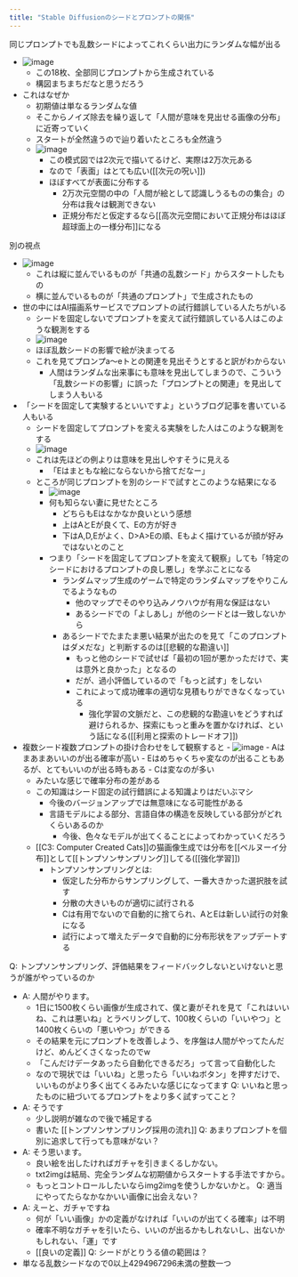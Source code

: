 ```yaml
---
title: "Stable Diffusionのシードとプロンプトの関係"
---
```


同じプロンプトでも乱数シードによってこれくらい出力にランダムな幅が出る
- ![image](https://gyazo.com/8a371a254a1acabfdb6bd23d08da3b85/thumb/1000)
    - この18枚、全部同じプロンプトから生成されている
    - 構図まちまちだなと思うだろう
- これはなぜか
    - 初期値は単なるランダムな値
    - そこからノイズ除去を繰り返して「人間が意味を見出せる画像の分布」に近寄っていく
    - スタートが全然違うので辿り着いたところも全然違う
    - ![image](https://gyazo.com/8c4bf57630dab4cdd0e0de2796368568/thumb/1000)
        - この模式図では2次元で描いてるけど、実際は2万次元ある
        - なので「表面」はとても広い([[次元の呪い]])
        - ほぼすべてが表面に分布する
            - 2万次元空間の中の「人間が絵として認識しうるものの集合」の分布は我々は観測できない
            - 正規分布だと仮定するなら[[高次元空間において正規分布はほぼ超球面上の一様分布]]になる

別の視点
- ![image](https://gyazo.com/ef49b57a95f9a4a9019a508887b4f642/thumb/1000)
    - これは縦に並んでいるものが「共通の乱数シード」からスタートしたもの
    - 横に並んでいるものが「共通のプロンプト」で生成されたもの
- 世の中にはAI描画系サービスでプロンプトの試行錯誤している人たちがいる
    - シードを固定しないでプロンプトを変えて試行錯誤している人はこのような観測をする
    - ![image](https://scrapbox.io/files/6331c923f88990002370e1c0.png)
    - ほぼ乱数シードの影響で絵が決まってる
    - これを見てプロンプa〜eトとの関連を見出そうとすると訳がわからない
        - 人間はランダムな出来事にも意味を見出してしまうので、こういう「乱数シードの影響」に誤った「プロンプトとの関連」を見出してしまう人もいる
- 「シードを固定して実験するといいですよ」というブログ記事を書いている人もいる
    - シードを固定してプロンプトを変える実験をした人はこのような観測をする
    - ![image](https://scrapbox.io/files/6331c928d802d7001d8ea097.png)
    - これは先ほどの例よりは意味を見出しやすそうに見える
        - 「Eはまともな絵にならないから捨てだなー」
    - ところが同じプロンプトを別のシードで試すとこのような結果になる
        - ![image](https://scrapbox.io/files/6331c92cf86836001d73190c.png)
        - 何も知らない妻に見せたところ
            - どちらもEはなかなか良いという感想
            - 上はAとEが良くて、Eの方が好き
            - 下はA,D,Eがよく、D>A>Eの順、Eもよく描けているが顔が好みではないとのこと
        - つまり「シードを固定してプロンプトを変えて観察」しても「特定のシードにおけるプロンプトの良し悪し」を学ぶことになる
            - ランダムマップ生成のゲームで特定のランダムマップをやりこんでるようなもの
                - 他のマップでそのやり込みノウハウが有用な保証はない
                - あるシードでの「よしあし」が他のシードとは一致しないから
            - あるシードでたまたま悪い結果が出たのを見て「このプロンプトはダメだな」と判断するのは[[悲観的な勘違い]]
                - もっと他のシードで試せば「最初の1回が悪かっただけで、実は意外と良かった」となるの
                - だが、過小評価しているので「もっと試す」をしない
                - これによって成功確率の適切な見積もりができなくなっている
                    - 強化学習の文脈だと、この悲観的な勘違いをどうすれば避けられるか、探索にもっと重みを置かなければ、という話になる([[利用と探索のトレードオフ]])
- 複数シード複数プロンプトの掛け合わせをして観察すると
        - ![image](https://gyazo.com/58dadfb5bca69f105b112f852016c24a/thumb/1000)
        - Aはまあまあいいのが出る確率が高い
        - Eはめちゃくちゃ変なのが出ることもあるが、とてもいいのが出る時もある
        - Cは変なのが多い
    - みたいな感じで確率分布の差がある
    - この知識はシード固定の試行錯誤による知識よりはだいぶマシ
        - 今後のバージョンアップでは無意味になる可能性がある
        - 言語モデルによる部分、言語自体の構造を反映している部分がどれくらいあるのか
            - 今後、色々なモデルが出てくることによってわかっていくだろう
    - [[C3: Computer Created Cats]]の猫画像生成では分布を[[ベルヌーイ分布]]として[[トンプソンサンプリング]]してる([[強化学習]])
        - トンプソンサンプリングとは:
            - 仮定した分布からサンプリングして、一番大きかった選択肢を試す
            - 分散の大きいものが適切に試行される
            - Cは有用でないので自動的に捨てられ、AとEは新しい試行の対象になる
            - 試行によって増えたデータで自動的に分布形状をアップデートする

Q: トンプソンサンプリング、評価結果をフィードバックしないといけないと思うが誰がやっているのか
- A: 人間がやります。
    - 1日に1500枚くらい画像が生成されて、僕と妻がそれを見て「これはいいね、これは悪いね」とラベリングして、100枚くらいの「いいやつ」と1400枚くらいの「悪いやつ」ができる
    - その結果を元にプロンプトを改善しよう、を序盤は人間がやってたんだけど、めんどくさくなったのでw
    - 「こんだけデータあったら自動化できるだろ」って言って自動化した
    - なので現状では「いいね」と思ったら「いいねボタン」を押すだけで、いいものがより多く出てくるみたいな感じになってます
Q: いいねと思ったものに紐づいてるプロンプトをより多く試すってこと？
- A: そうです
    - 少し説明が雑なので後で補足する
    - 書いた [[トンプソンサンプリング採用の流れ]]
Q: あまりプロンプトを個別に追求して行っても意味がない？
- A: そう思います。
    - 良い絵を出したければガチャを引きまくるしかない。
    - txt2imgは結局、完全ランダムな初期値からスタートする手法ですから。
    - もっとコントロールしたいならimg2imgを使うしかないかと。
Q: 適当にやってたらなかなかいい画像に出会えない？
- A: えーと、ガチャですね
    - 何が「いい画像」かの定義がなければ「いいのが出てくる確率」は不明
    - 確率不明なガチャを引いたら、いいのが出るかもしれないし、出ないかもしれない、「運」です
    - [[良いの定義]]
Q: シードがとりうる値の範囲は？
- 単なる乱数シードなので0以上4294967296未満の整数一つ
